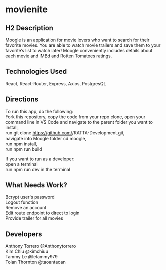 # movienite

## H2 **Description** <br/>
Moogle is an application for movie lovers who want to search for their favorite movies. You are able to watch movie trailers and save them to your favorite’s list to watch later! Moogle conveniently includes details about each movie and IMBd and Rotten Tomatoes ratings.

## **Technologies Used** <br/>
React, React-Router, Express, Axios, PostgresQL

##  **Directions**
To run this app, do the following: <br/>
Fork this repository, copy the code from your repo clone, open your command line in VS Code and navigate to the parent folder you want to install, <br/>
run git clone https://github.com/<YOURNAME>/KATTA-Development.git, <br/>
navigate into Moogle folder cd moogle, <br/>
run npm install, <br/>
run npm run build <br/>
  
If you want to run as a developer: <br/>
open a terminal <br/>
run npm run dev in the terminal <br/>
  
## **What Needs Work?** <br/>
Bcrypt user's password <br/>
Logout function <br/>
Remove an account <br/>
Edit route endpoint to direct to login <br/>
Provide trailer for all movies <br/>

## **Developers** <br/>
Anthony Torrero @Anthonytorrero <br/>
Kim Chiu @kimchiuu <br/>
Tammy Le @letammy979 <br/>
Tolan Thornton @taoantaoan <br/>

